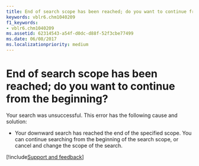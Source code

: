 ```yaml
---
title: End of search scope has been reached; do you want to continue from the beginning?
keywords: vblr6.chm1040209
f1_keywords:
- vblr6.chm1040209
ms.assetid: 62314543-a54f-d0dc-d88f-52f3cbe77499
ms.date: 06/08/2017
ms.localizationpriority: medium
---
```



# End of search scope has been reached; do you want to continue from the beginning?

Your search was unsuccessful. This error has the following cause and solution:



- Your downward search has reached the end of the specified scope. You can continue searching from the beginning of the search scope, or cancel and change the scope of the search.

[!include[Support and feedback](~/includes/feedback-boilerplate.md)]